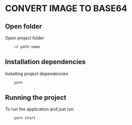 # CONVERT IMAGE TO BASE64   


## Open folder

Open project folder

```bash
    cd path-name
```

## Installation dependencies

Installing project dependencies

```bash
    yarn
```

## Running the project

To run the application and just run

```bash
    yarn start
```
